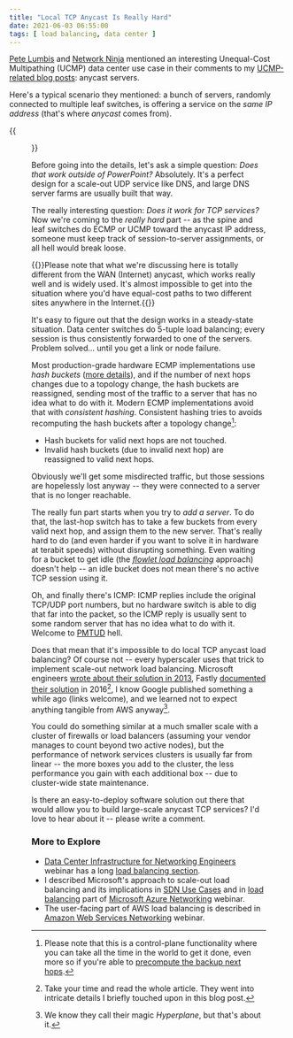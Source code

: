 ```yaml
---
title: "Local TCP Anycast Is Really Hard"
date: 2021-06-03 06:55:00
tags: [ load balancing, data center ]
---
```

[Pete Lumbis](https://blog.ipspace.net/2021/02/does-ucmp-make-sense.html#421) and [Network Ninja](https://blog.ipspace.net/2021/04/ucmp-leaf-spine-fabrics.html#540) mentioned an interesting Unequal-Cost Multipathing (UCMP) data center use case in their comments to my [UCMP-related blog posts](https://blog.ipspace.net/series/ucmp.html): anycast servers.

Here's a typical scenario they mentioned: a bunch of servers, randomly connected to multiple leaf switches, is offering a service on the *same IP address* (that's where *anycast* comes from).

{{<figure src="/2021/06/Anycast-TCP.png" caption="Typical Data Center Anycast Deployment">}}
<!--more-->
Before going into the details, let's ask a simple question: *Does that work outside of PowerPoint?* Absolutely. It's a perfect design for a scale-out UDP service like DNS, and large DNS server farms are usually built that way.

The really interesting question: *Does it work for TCP services?* Now we're coming to the *really hard* part -- as the spine and leaf switches do ECMP or UCMP toward the anycast IP address, someone must keep track of session-to-server assignments, or all hell would break loose.

{{<note>}}Please note that what we're discussing here is totally different from the WAN (Internet) anycast, which works really well and is widely used. It's almost impossible to get into the situation where you'd have equal-cost paths to two different sites anywhere in the Internet.{{</note>}}

It's easy to figure out that the design works in a steady-state situation. Data center switches do 5-tuple load balancing; every session is thus consistently forwarded to one of the servers. Problem solved... until you get a link or node failure. 

Most production-grade hardware ECMP implementations use *hash buckets* ([more details](https://blog.ipspace.net/2020/11/fast-failover-implementation.html)), and if the number of next hops changes due to a topology change, the hash buckets are reassigned, sending most of the traffic to a server that has no idea what to do with it. Modern ECMP implementations avoid that with *consistent hashing*. Consistent hashing tries to avoids recomputing the hash buckets after a topology change[^1]:

* Hash buckets for valid next hops are not touched.
* Invalid hash buckets (due to invalid next hop) are reassigned to valid next hops.

[^1]: Please note that this is a control-plane functionality where you can take all the time in the world to get it done, even more so if you're able to [precompute the backup next hops](https://blog.ipspace.net/2020/12/fast-failover-techniques.html).

Obviously we'll get some misdirected traffic, but those sessions are hopelessly lost anyway -- they were connected to a server that is no longer reachable.

The really fun part starts when you try to *add a server*. To do that, the last-hop switch has to take a few buckets from every valid next hop, and assign them to the new server. That's really hard to do (and even harder if you want to solve it in hardware at terabit speeds) without disrupting something. Even waiting for a bucket to get idle (the *[flowlet load balancing](https://blog.ipspace.net/2015/01/improving-ecmp-load-balancing-with.html)* approach) doesn't help -- an idle bucket does not mean there's no active TCP session using it.

Oh, and finally there's ICMP: ICMP replies include the original TCP/UDP port numbers, but no hardware switch is able to dig that far into the packet, so the ICMP reply is usually sent to some random server that has no idea what to do with it. Welcome to [PMTUD](https://www.ipspace.net/kb/Internet/PMTUD/20-mtu-discovery.html) hell.

Does that mean that it's impossible to do local TCP anycast load balancing? Of course not -- every hyperscaler uses that trick to implement scale-out network load balancing. Microsoft engineers [wrote about their solution in 2013](https://conferences.sigcomm.org/sigcomm/2013/papers/sigcomm/p207.pdf), Fastly [documented their solution](https://www.fastly.com/blog/building-and-scaling-fastly-network-part-2-balancing-requests) in 2016[^2], I know Google published something a while ago (links welcome), and we learned not to expect anything tangible from AWS anyway[^3]. 

[^2]: Take your time and read the whole article. They went into intricate details I briefly touched upon in this blog post.

[^3]: We know they call their magic _Hyperplane_, but that's about it.

You could do something similar at a much smaller scale with a cluster of firewalls or load balancers (assuming your vendor manages to count beyond two active nodes), but the performance of network services clusters is usually far from linear -- the more boxes you add to the cluster, the less performance you gain with each additional box -- due to cluster-wide state maintenance.

Is there an easy-to-deploy software solution out there that would allow you to build large-scale anycast TCP services? I'd love to hear about it -- please write a comment.

### More to Explore

* [Data Center Infrastructure for Networking Engineers](https://www.ipspace.net/Data_Center_Infrastructure_for_Networking_Engineers) webinar has a long [load balancing section](https://my.ipspace.net/bin/list?id=DC30#LOAD_BALANCING).
* I described Microsoft's approach to scale-out load balancing and its implications in [SDN Use Cases](https://www.ipspace.net/SDN_Use_Cases) and in [load balancing](https://my.ipspace.net/bin/list?id=AzureNet#LB) part of [Microsoft Azure Networking](https://www.ipspace.net/Microsoft_Azure_Networking) webinar.
* The user-facing part of AWS load balancing is described in [Amazon Web Services Networking](https://www.ipspace.net/Amazon_Web_Services_Networking) webinar.




